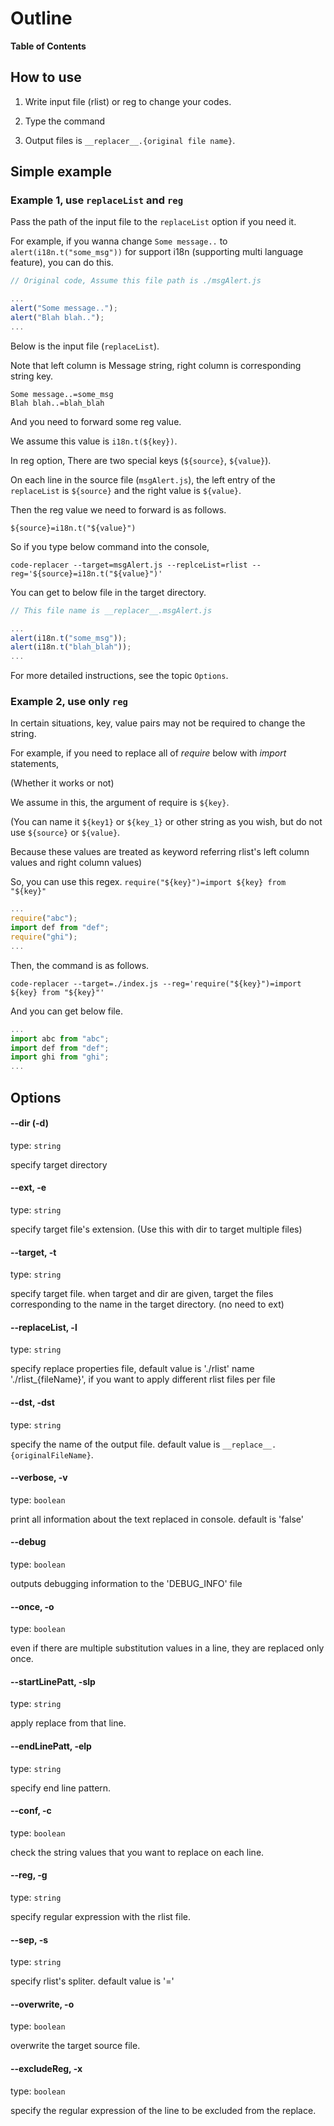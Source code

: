 # Outline

**Table of Contents**

## How to use

1. Write input file (rlist) or reg to change your codes.

2. Type the command

3. Output files is `__replacer__.{original file name}`.

## Simple example

### Example 1, use `replaceList` and `reg`

Pass the path of the input file to the `replaceList` option if you need it.

For example, if you wanna change `Some message..` to `alert(i18n.t("some_msg"))` for support i18n (supporting multi language feature), you can do this.

```js
// Original code, Assume this file path is ./msgAlert.js

...
alert("Some message..");
alert("Blah blah..");
...
```

Below is the input file (`replaceList`).

Note that left column is Message string, right column is corresponding string key.

```
Some message..=some_msg
Blah blah..=blah_blah
```

And you need to forward some reg value.

We assume this value is `i18n.t(${key})`.

In reg option, There are two special keys (`${source}`, `${value}`).

On each line in the source file (`msgAlert.js`), the left entry of the `replaceList` is `${source}` and the right value is `${value}`.

Then the reg value we need to forward is as follows.

```
${source}=i18n.t("${value}")
```

So if you type below command into the console,

```
code-replacer --target=msgAlert.js --replceList=rlist --reg='${source}=i18n.t("${value}")'
```

You can get to below file in the target directory.

```js
// This file name is __replacer__.msgAlert.js

...
alert(i18n.t("some_msg"));
alert(i18n.t("blah_blah"));
...
```

For more detailed instructions, see the topic `Options`.

### Example 2, use only `reg`

In certain situations, key, value pairs may not be required to change the string.

For example, if you need to replace all of *require* below with *import* statements,

(Whether it works or not)

We assume in this, the argument of require is `${key}`. 

(You can name it `${key1}` or `${key_1}` or other string as you wish, but do not use `${source}` or `${value}`. 

Because these values are treated as keyword referring rlist's left column values and right column values)

So, you can use this regex. `require("${key}")=import ${key} from "${key}"`

```js
...
require("abc");
import def from "def";
require("ghi");
...
```

Then, the command is as follows.

```
code-replacer --target=./index.js --reg='require("${key}")=import ${key} from "${key}"'
```

And you can get below file.

```js
...
import abc from "abc";
import def from "def";
import ghi from "ghi";
...
```

## Options

#### --dir (-d)
type: `string`

specify target directory

#### --ext, -e
type: `string`

specify target file's extension.
(Use this with dir to target multiple files)

#### --target, -t
type: `string`

specify target file.
when target and dir are given,
target the files corresponding to the name in the target directory.
(no need to ext)

#### --replaceList, -l
type: `string`

specify replace properties file, 
default value is './rlist'
name './rlist_{fileName}',
if you want to apply different rlist files per file

#### --dst, -dst
type: `string`

specify the name of the output file. 
default value is `__replace__.{originalFileName}`.

#### --verbose, -v
type: `boolean`

print all information about the text replaced in console.
default is 'false'

#### --debug
type: `boolean`

outputs debugging information to the 'DEBUG_INFO' file

#### --once, -o
type: `boolean`

even if there are multiple substitution values in a line,
they are replaced only once.

#### --startLinePatt, -slp
type: `string`

apply replace from that line.

#### --endLinePatt, -elp
type: `string`

specify end line pattern.

#### --conf, -c
type: `boolean`

check the string values that you want to replace on each line.

#### --reg, -g
type: `string`

specify regular expression with the rlist file.

#### --sep, -s
type: `string`

specify rlist's spliter. 
default value is '='

#### --overwrite, -o
type: `boolean`

overwrite the target source file.

#### --excludeReg, -x
type: `boolean`

specify the regular expression of the line
to be excluded from the replace.